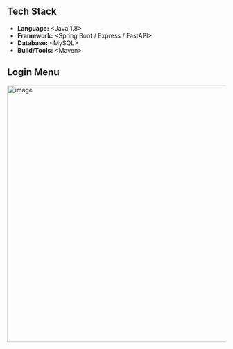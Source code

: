 ## Tech Stack

* **Language:** \<Java 1.8>
* **Framework:** \<Spring Boot / Express / FastAPI>
* **Database:** \<MySQL>
* **Build/Tools:** \<Maven>

## Login Menu
<img width="1243" height="591" alt="image" src="https://github.com/user-attachments/assets/ab7cb217-4035-4f5c-964c-808b9e099228" />
